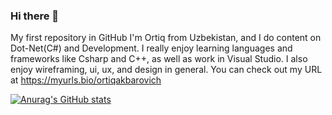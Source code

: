 ### Hi there 👋

My first repository in GitHub
I'm Ortiq from Uzbekistan, and I do content on  Dot-Net(C#) and Development. I really enjoy learning languages and frameworks like Csharp and
C++, as well as work in Visual Studio. I also enjoy wireframing, ui, ux, and design in general. You can check out my URL at
https://myurls.bio/ortiqakbarovich

[![Anurag's GitHub stats](https://github-readme-stats.vercel.app/api?username=TeamLider9141)](https://github.com/anuraghazra/github-readme-stats)
